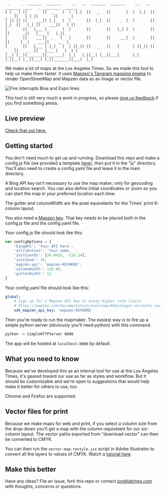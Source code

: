 ```
 _     _  _______  _______    __   __  _______  _______    __   __  _______  ___   _  _______  ______   
| | _ | ||       ||  _    |  |  |_|  ||   _   ||       |  |  |_|  ||   _   ||   | | ||       ||    _ |  
| || || ||    ___|| |_|   |  |       ||  |_|  ||    _  |  |       ||  |_|  ||   |_| ||    ___||   | ||  
|       ||   |___ |       |  |       ||       ||   |_| |  |       ||       ||      _||   |___ |   |_||_
|       ||    ___||  _   |   |       ||       ||    ___|  |       ||       ||     |_ |    ___||    __  |
|   _   ||   |___ | |_|   |  | ||_|| ||   _   ||   |      | ||_|| ||   _   ||    _  ||   |___ |   |  | |
|__| |__||_______||_______|  |_|   |_||__| |__||___|      |_|   |_||__| |__||___| |_||_______||___|  |_|
```

We make a lot of maps at the Los Angeles Times. So we made this tool to help us make them faster. It uses [Mapzen's Tangram mapping engine](https://mapzen.com/products/tangram/) to render OpenStreetMap and Mapzen data as an image or vector file.

![Fire interrupts Blue and Expo lines](http://www.trbimg.com/img-5979f222/turbine/la-1501164063-xsuwa8dl0a-snap-image/1000)

This tool is still very much a work in progress, so please [give us feedback](https://github.com/datadesk/web-map-maker/issues) if you find something amiss.

## Live preview

[Check that out here.](http://datadesk.github.io/web-map-maker/)

## Getting started

You don't need much to get up and running. Download this repo and make a config.js file (we provided a template [here](https://github.com/datadesk/web-map-maker/tree/master/js/config.js-TEMPLATE)), then put it in the "js" directory. You'll also need to create a config.yaml file and leave it in the main directory.

A Bing API key isn't necessary to use the map maker; only for geocoding and location search. You can also define initial coordinates or zoom so you can start the map in your preferred location each time.

The gutter and columnWidth are the pixel equivelants for the Times' print 6-column layout.

You also need a [Mapzen key](https://mapzen.com/developers/sign_in). That key needs to be placed both in the config.js file and the config.yaml file.

Your config.js file should look like this:
```js
var configOptions = {
    'bingAPI': 'Your API here',
    'attribution': 'Your name, ',
    'initCoords': [34.0425, -118.24],
    'initZoom': 14,
    'mapzen-api': 'mapzen-KEYHERE',
    'columnWidth': 110.45,
    'gutterWidth': 12
}
```

Your config.yaml file should look like this:
```yaml
global:
    # Sign up for a Mapzen API key to enjoy higher rate limits
    # https://mapzen.com/documentation/overview/#developer-accounts-and-api-keys
    sdk_mapzen_api_key: 'mapzen-KEYHERE'
```

Then you're ready to run the mapmaker. The easiest way is to fire up a simple python server (obviously you'll need python) with this command:

```sh
python -m SimpleHTTPServer 8000
```

The app will be hosted at `localhost:8000` by default.

## What you need to know

Because we've developed this as an internal tool for use at the Los Angeles Times, it's  geared toward our use as far as styles and workflow. But it should be customizable and we're open to suggestions that would help make it better for others to use, too.

Chrome and Firefox are supported.

## Vector files for print
Because we make maps for web and print, if you select a column size from the drop-down you'll get a map with the column-equivelant for our six-column layout. The vector paths exported from "download vector" can then be converted to CMYK.

You can then run the `vector-map-restyle.jsx` script in Adobe Illustrator to convert all the layers to values of CMYK. Watch a [tutorial here](http://latimes-graphics-media.s3.amazonaws.com/assets/video/map-maker-script-explainer.mp4).

## Make this better

Have any ideas? File an issue, fork this repo or contact jon@latimes.com with thoughts, concerns or questions.
